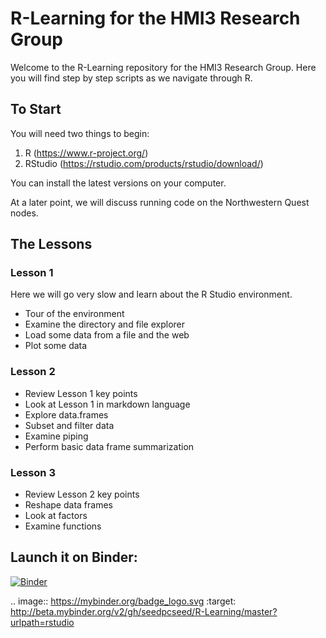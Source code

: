 # R-Learning for the HMI3 Research Group

Welcome to the R-Learning repository for the HMI3 Research Group. Here you will find step by step scripts as we navigate through R.

## To Start

You will need two things to begin:

1) R (https://www.r-project.org/)
2) RStudio (https://rstudio.com/products/rstudio/download/)

You can install the latest versions on your computer. 

At a later point, we will discuss running code on the Northwestern Quest nodes.

## The Lessons

### Lesson 1

Here we will go very slow and learn about the R Studio environment.

- Tour of the environment
- Examine the directory and file explorer
- Load some data from a file and the web
- Plot some data

### Lesson 2

- Review Lesson 1 key points
- Look at Lesson 1 in markdown language
- Explore data.frames 
- Subset and filter data
- Examine piping
- Perform basic data frame summarization

### Lesson 3

- Review Lesson 2 key points
- Reshape data frames
- Look at factors
- Examine functions

## Launch it on Binder:
[![Binder](https://mybinder.org/badge_logo.svg)](https://mybinder.org/v2/gh/seedpcseed/R-Learning/master)

.. image:: https://mybinder.org/badge_logo.svg
 :target: http://beta.mybinder.org/v2/gh/seedpcseed/R-Learning/master?urlpath=rstudio
